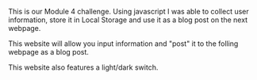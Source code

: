 This is our Module 4 challenge. Using javascript I was able to collect user information, store it in Local Storage and use it as a blog post on the next webpage.

This website will allow you input information and "post" it to the folling webpage as a blog post.

This website also features a light/dark switch.
